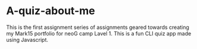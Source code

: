 # A-quiz-about-me
This is the first assignment series of assignments geared towards creating my Mark15 portfolio for neoG camp Lavel 1. This is a fun CLI quiz app made using Javascript.
